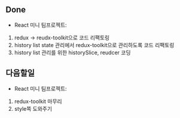 ## Done
- React 미니 팀프로젝트:
1. redux -> reudx-toolkit으로 코드 리팩토링
2. history list state 관리에서 redux-toolkit으로 관리하도록 코드 리팩토링
3. history list 관리를 위한 historySlice, reudcer 코딩

## 다음할일
- React 미니 팀프로젝트:
1. redux-toolkit 마무리
2. style쪽 도와주기
